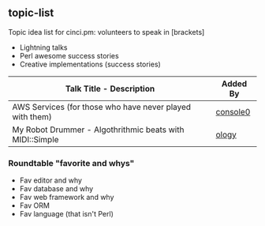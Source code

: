 ## topic-list

Topic idea list for cinci.pm: volunteers to speak in [brackets]

 * Lightning talks
 * Perl awesome success stories
 * Creative implementations  (success stories)

| Talk Title - Description                                              | Added By                                |
|-----------------------------------------------------------------------|-----------------------------------------|
| AWS Services (for those who have never played with them)              | [console0](https://github.com/console0) |
| My Robot Drummer - Algothrithmic beats with MIDI::Simple              | [ology](https://github.com/ology)       |

### Roundtable "favorite and whys" 
 
 * Fav editor and why
 * Fav database and why
 * Fav web framework and why
 * Fav ORM
 * Fav language (that isn't Perl)
